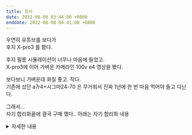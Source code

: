 ```yaml
---
title: 회사
date: 2022-08-08 03:44:00 +0800
enddate: 2022-08-08 04:41:00 +0800
---
```


우연히 유튜브를 보다가  
후지 X-pro3 를 봤다.

후지 필름 시뮬레이션이 너무나 마음에 들었고.  
X-pro3에 이어 가벼운 카메라인 100v e4 영상을 봤다.

보다보니 가벼운데 화질 좋고. 작다.  
기존에 샀던 a7r4+시그마24-70 은 무거워서 진짜 1년에 한 번 마음 먹어야 들고 다닌다.

그래서...  
자기 합리화끝에 결국 구매 했다..
아래는 자기 합리화 내용

<details>
<summary>자세한 내용</summary>
오전 3:44 2022-08-08

#### 해야할 이유

1. 필름 시물레이션 -> 다른 카메라로는 못 하는. 미친 색감이 가능하다.
2. 작으면 나갈 때 챙길 것이다.   추측.
3. 작은 주제에 성능(화소, 최상위와도 공유되는 센서, 27mm 여도 나쁘지 않음)도 좋다. -> 만족감이 높을 것으로 예상 된다.
4. 아이폰으로는 조금만 확대해도. 크롭바디의 화질을 못 따라간다.
5. 후지의 결과물 퀄리티면. 렌즈만 사면 된다.   -> 지금 A7r4 랑 렌즈 조합 팔고.   그 돈으로 사도. 돈 남을껄?  
   3개월 할부를 해도, 돈이 남아 돈다.

#### 구매하지 말아야할 이유

1. 잘 안 나감.  
  나갈 때마다, 들고가면 됨. ㅇㅇ 가벼운데 왜 안 들고나감 ㅇㅇ,   가방 무조건 들고나가니까.   그냥 넣으면 됨.
2. 나갈 때, 들고는 나갈까?  
  가벼운데 왜 안 들고 나감.    저거 작은 가방에 넣어서 나가면 되지. ㅇㅇ     핸드폰 들고나가듯이. ㅇㅇ


오전 4:41 2022-08-08  
이런 사유로. 구매 완료.
</details>
